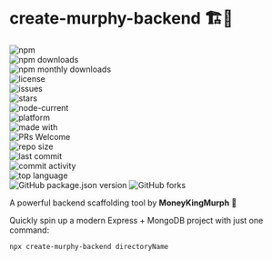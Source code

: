 # create-murphy-backend 🏗️💼

![npm](https://img.shields.io/npm/v/create-murphy-backend)  
![npm downloads](https://img.shields.io/npm/dt/create-murphy-backend)  
![npm monthly downloads](https://img.shields.io/npm/dm/create-murphy-backend)  
![license](https://img.shields.io/npm/l/create-murphy-backend)  
![issues](https://img.shields.io/github/issues/randallmurphy/create-murphy-backend)  
![stars](https://img.shields.io/github/stars/randallmurphy/create-murphy-backend?style=social)  
![node-current](https://img.shields.io/node/v/create-murphy-backend)  
![platform](https://img.shields.io/badge/platform-node-green)  
![made with](https://img.shields.io/badge/Made%20with-Love-red)  
![PRs Welcome](https://img.shields.io/badge/PRs-welcome-brightgreen.svg?style=flat-square)  
![repo size](https://img.shields.io/github/repo-size/randallmurphy/create-murphy-backend)  
![last commit](https://img.shields.io/github/last-commit/randallmurphy/create-murphy-backend)  
![commit activity](https://img.shields.io/github/commit-activity/m/randallmurphy/create-murphy-backend)  
![top language](https://img.shields.io/github/languages/top/randallmurphy/create-murphy-backend)  
![GitHub package.json version](https://img.shields.io/github/package-json/v/randallmurphy/create-murphy-backend/main)
![GitHub forks](https://img.shields.io/github/forks/randallmurphy/create-murphy-backend?style=social)


A powerful backend scaffolding tool by **MoneyKingMurph** 👑

Quickly spin up a modern Express + MongoDB project with just one command:

```bash
npx create-murphy-backend directoryName